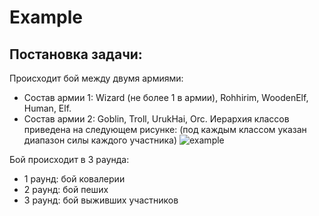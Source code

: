 # Example
## Постановка задачи:
Происходит бой между двумя армиями:
* Состав армии 1: Wizard (не более 1 в армии), Rohhirim, WoodenElf, Human, Elf.
* Состав армии 2: Goblin, Troll, UrukHai, Orc.
Иерархия классов приведена на следующем рисунке: (под каждым классом указан диапазон силы каждого участника)
![example](http://savepic.ru/13333839.png)

Бой происходит в 3 раунда:
* 1 раунд: бой ковалерии
* 2 раунд: бой пеших
* 3 раунд: бой выживших участников
